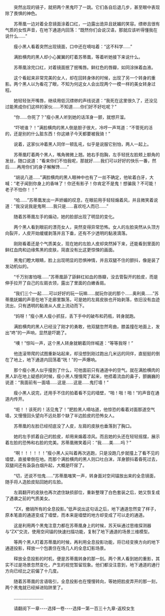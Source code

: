 <div class="read-content j_readContent" id="">
                <p>　　突然出现的镜子，就把两个黑鬼吓了一跳。它们各自后退几步，甚至眼中表现除了畏惧的神色。<p>　　苏蒂凰一边对着全息镜面涂着口红，一边露出诡异且妩媚的笑容。缥缈且很有气质的女性声音，在地下通道内回荡：“既然你们会说汉语，那就应该听得懂我在说什么……”<p>　　瘦小黑人看着突然出现镜面，口中还在嘀咕着：“这不科学……”<p>　　满脸横肉的黑人却小心翼翼的盯着苏蒂凰，等着听她接下来说什么。<p>　　苏蒂凰涂完口红，对着镜面抿了抿嘴唇。鲜红色的唇瓣，如同涂抹着血液。<p>　　这个看起来非常完美的女人，却在回转身体的时候，出现了另一个转身的重影。两个黑人以为看花了眼，不知为何这女人会出现两个一模一样的美女转身过程。<p>　　她轻轻张开嘴唇，继续用低沉缥缈的声线说道：“我死在这里很久了，还没见过能黑成你们这样的家伙……不知道……你们好不好吃呢？”<p>　　“你……你死了？”瘦小黑人听到她的话浑身一颤，就想开溜。<p>　　“吓唬谁？！”满脸横肉的黑人倒是胆子很大，冷哼一声骂道：“不管死的活的，还是别的什么脏东西！你这婊子今天都要被我骑！”<p>　　说着，这家伙冲着黑人同伴一顿乱吼，似乎是说服它别怕，两人一起上。<p>　　苏蒂凰盯着两个黑人，嘴角微微上翘。她右手抱胸，左手轻抚左脸颊上额角的发丝，随口说道：“看来你们不怕我呢，那就好……我们可以好好的快乐一番，然后……再用你们的身子解解馋……”<p>　　“胡说八道……”满脸横肉的黑人眼神中也有了一丝不确定，他呲着白牙，大喊：“老子闻到你身上的香味了！你还有影子！你肯定不是鬼！想骗我？不可能！老子不怕你！！”<p>　　“哈……”苏蒂凰发出一声娇媚的叹息，在眼前用手轻轻煽着风，并且微笑着说道：“我没说我是鬼啊……我只是……喜欢吃人而已……”<p>　　随着苏蒂凰左手的煽动，她的脸部出现了明显的变化。<p>　　两个黑人看到眼前的漂亮女人，突然变得异常恐怖。女人的左脸突然从头顶方向裂开，人皮开始缓缓剥落并且下垂，还有不少透明的黏液滴落。<p>　　刚刚看着还是个气质美女，现在她的左脸人皮却突然掉下来，还能看到里面的鲜红血肉和边缘焦黑的皮肤，简直没有比这更惊悚的画面。<p>　　黑鬼们瞪大眼睛，脸上出现明显的恐惧神情，并且双腿不住的颤抖，像是装了发动机似的。<p>　　“千万别害怕哦……”苏蒂凰舔了舔鲜红如血的唇瓣，没去管裂开的脸皮，而是伸手拉开了自己的左肩衣领，露出了里面的白嫩香肩。<p>　　“我们三个一起……可以好好的玩一玩嘛……就玩你说的那个……奥利奥……”苏蒂凰妩媚的声音在地下走廊里飘荡，可是她的左肩皮肤也开始剥落，依旧没有血迹流出，只有透明的黏液从人皮上流动而下。<p>　　“妈呀！”瘦小黑人瘦小抓狂，丢下手中的破布和药瓶，转身就跑。<p>　　满脸横肉的黑人已经没了刚才的勇敢，他双腿忽然弯曲，膝盖撞在地面上，发出“咚”的一声响，显然是吓跪了。<p>　　“噢！”惊叫一声，这个黑人转身就朝着同伴喊道：“等等我呀！”<p>　　他连滚带爬的试图重新站起来，却没想到刚过跑出几米远的同伴，直挺挺的倒在了地上，地下通道内回荡着“咣！”的一声爆响。<p>　　那个瘦小黑人似乎撞到了什么，可他面前只有通道中的空气。就在满脸横肉的黑人趴在地上疑惑的时候，瘦小黑人慢慢爬了起来，他捂着流血的鼻子，颤巍巍的说道：“我面前有一面墙……这是……这是……鬼打墙！”<p>　　瘦小黑人说完，还用手不住的拍着看不见的墙壁，“啪！啪！啪！”的声音在通道内传开。<p>　　“呃！！该死的！活见鬼了！”肥脸黑人嘀咕道，他惊恐的看着对面那道空气墙，又慢慢回头望向不远处那个缺了半边脸皮的恐怖女人。<p>　　苏蒂凰的左脸已经彻底没了人皮，左肩的皮肤也垂落到了胸口。<p>　　她的左手抓着自己的脸皮，却用来煽着凉风。而且她的头还在轻轻摇摆，展示着左脸的恐怖和右脸的完美。苏蒂凰微笑着问：“我……美……吗？”<p>　　“啊！！！！！！”瘦小黑人尖叫着再次逃跑，只是没跑几步就撞上了看不见的墙壁，直接晕倒在地。而那个满脸横肉的黑人则口吐白沫，浑身颤抖着昏死过去，双腿间还有袅袅白烟升起，大概是吓尿了。<p>　　“切，还说不怕鬼……”苏蒂凰嗤笑一声，转身面对空间锚放出来的全息镜面，随手将人造脸皮贴回她的左脸。<p>　　左肩翻开的皮肤也再次遮住缺损部位，重新整理了白色套装之后，她又恢复成了遇袭之前的气质美女。<p>　　“ZX，撤销所有的全息投影。”低声说出这句话之后，地下通道忽然变了样子，原本笔直的通道变成了墙壁，而本来是墙壁的地方却变成了可以走的通道。<p>　　这是利用两个黑鬼注意力都在苏蒂凰身上的时候，苏天纵通过思维探测器与“ZX”交流，使用空间锚的快速扫描功能，复制了地下通道的场景三维模型。<p>　　等两个黑人盯着苏蒂凰的时候，再利用全息投影功能，将已经变换方向的地下通道投影，释放一个包裹住在场几人的全息幻影场景。<p>　　释放全息投影的时机，便是苏蒂凰转身的那一刻。两个黑人看到她的重影，其实不过是场景忽然变化，产生的视觉暂留现象。他们都没注意到，地下通道的通行方向已经比之前偏了十几度。<p>　　随着苏蒂凰的言语吸引，全息投影也在慢慢转向，等她把脸皮弄开的那一刻，两个黑鬼就已经掉进陷阱里了。<p>　　……………………<p>　　请翻阅下一章----选择一卷----选择一第一百三十九章-返校女生<p>　　<p> 
            </div>